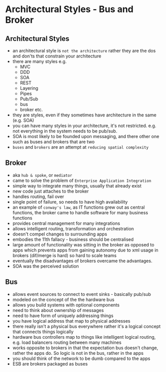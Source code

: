 # Architectural Styles - Bus and Broker

## Architectural Styles

- an architectural style is `not the architecture` rather they are the dos and don'ts that constrain your architecture
- there are many styles e.g.
  - MVC
  - DDD
  - SOA
  - REST
  - Layering
  - Pipes
  - Pub/Sub
  - bus
  - broker
  etc.
- they are styles, even if they sometimes have architecture in the same (e.g. SOA)
- you can have many styles in your architecture, it's not restricted. e.g. not everything in the system needs to be pub/sub.
- SOA is most likely to be founded upon messaging, and there other one such as buses and brokers that are two
- `buses` and `brokers` are an attempt at `reducing spatial complexity`

## Broker

- aka `hub & spoke`, or `mediator`
- came to solve the problem of `Enterprise Application Integration`
- simple way to integrate many things, usually that already exist
- new code just attaches to the broker
- handles routing, fail over
- single point of failure, so needs to have high availability 
- an example of `conway's law`, as IT functions grew out as central functions, the broker came to handle software for many business functions
- provides central management for many integrations
- allows intelligent routing, transformation and orchestration  
- doesn't compel changes to surrounding apps
- embodies the 11th fallacy - business should be centralised
- large amount of functionality was sitting in the broker as opposed to apps which prevents apps from gaining autonomy due to xml usage in brokers (dif/merge is hard) so hard to scale teams
- eventually the disadvantages of brokers overcame the advantages. 
- SOA was the perceived solution

## Bus

- allows event sources to connect to event sinks - basically pub/sub
- modeled on the concept of the the hardware bus
- allows you build systems with optional components
- need to think about ownership of messages
- need to have form of uniquely addressing things
- you have logical address that map to physical addresses
- there really isn't a physical bus everywhere rather it's a logical concept that connects things logically
- hardware bus controllers map to things like intelligent logical routing, e.g. load balancers routing between many machines
- works opposite to brokers in that the expectation bus doesn't change, rather the apps do. So logic is not in the bus, rather in the apps
- you should think of the network to be dumb compared to the apps
- ESB are brokers packaged as buses
